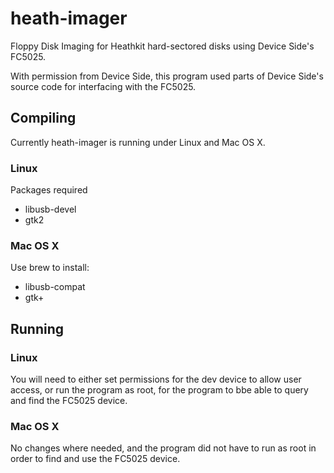 # heath-imager

Floppy Disk Imaging for Heathkit hard-sectored disks using Device Side's FC5025.

With permission from Device Side, this program used parts of Device Side's source code for interfacing
with the FC5025.

## Compiling

Currently heath-imager is running under Linux and Mac OS X. 

### Linux

Packages required
* libusb-devel
* gtk2

### Mac OS X
Use brew to install:
* libusb-compat
* gtk+


## Running

### Linux

You will need to either set permissions for the dev device to allow user access, or run the program as root, for the program to bbe able to query and find the FC5025 device.

### Mac OS X

No changes where needed, and the program did not have to run as root in order to find and use the FC5025 device.

